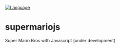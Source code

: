 [![Language](https://img.shields.io/badge/Language-Javascript-yellow.svg)](https://github.com/topics/javascript)
# supermariojs
Super Mario Bros with Javascript
(under development)
